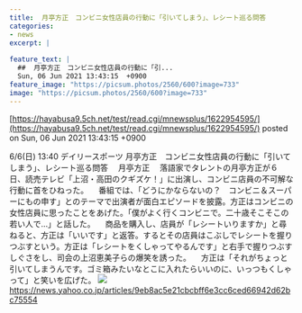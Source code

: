 ```yaml
---
title:  月亭方正　コンビニ女性店員の行動に「引いてしまう」、レシート巡る問答  
categories:
- news
excerpt: |
  
feature_text: |
  ##  月亭方正　コンビニ女性店員の行動に「引...
  Sun, 06 Jun 2021 13:43:15  +0900
feature_image: "https://picsum.photos/2560/600?image=733"
image: "https://picsum.photos/2560/600?image=733"
---
```


[https://hayabusa9.5ch.net/test/read.cgi/mnewsplus/1622954595/](https://hayabusa9.5ch.net/test/read.cgi/mnewsplus/1622954595/)
posted on Sun, 06 Jun 2021 13:43:15  +0900

<!--more-->

6/6(日) 13:40 デイリースポーツ 月亭方正　コンビニ女性店員の行動に「引いてしまう」、レシート巡る問答 　月亭方正 　落語家でタレントの月亭方正が６日、読売テレビ「上沼・高田のクギズケ！」に出演し、コンビニ店員の不可解な行動に首をひねった。 　番組では、「どうにかならないの？　コンビニ＆スーパーにもの申す」とのテーマで出演者が面白エピソードを披露。方正はコンビニの女性店員に思ったことをあげた。「僕がよく行くコンビニで。二十歳そこそこの若い人で…」と話した。 　商品を購入し、店員が「レシートいりますか」と尋ねると、方正は「いいです」と返答。するとその店員はこぶしでレシートを握りつぶすという。方正は「レシートをくしゃってやるんです」と右手で握りつぶすしぐさをし、司会の上沼恵美子らの爆笑を誘った。 　方正は「それがちょっと引いてしまうんです。ゴミ箱みたいなとこに入れたらいいのに、いっつもくしゃって」と笑いを広げた。 ![](https://amd-pctr.c.yimg.jp/r/iwiz-amd/20210606-00000074-dal-000-2-view.jpg) https://news.yahoo.co.jp/articles/9eb8ac5e21cbcbff6e3cc6ced66942d62bc75554
